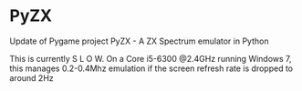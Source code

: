 # PyZX
Update of Pygame project PyZX - A ZX Spectrum emulator in Python

This is currently S L O W. On a Core i5-6300 @2.4GHz running Windows 7, this manages 0.2-0.4Mhz emulation if the screen refresh rate is dropped to around 2Hz
